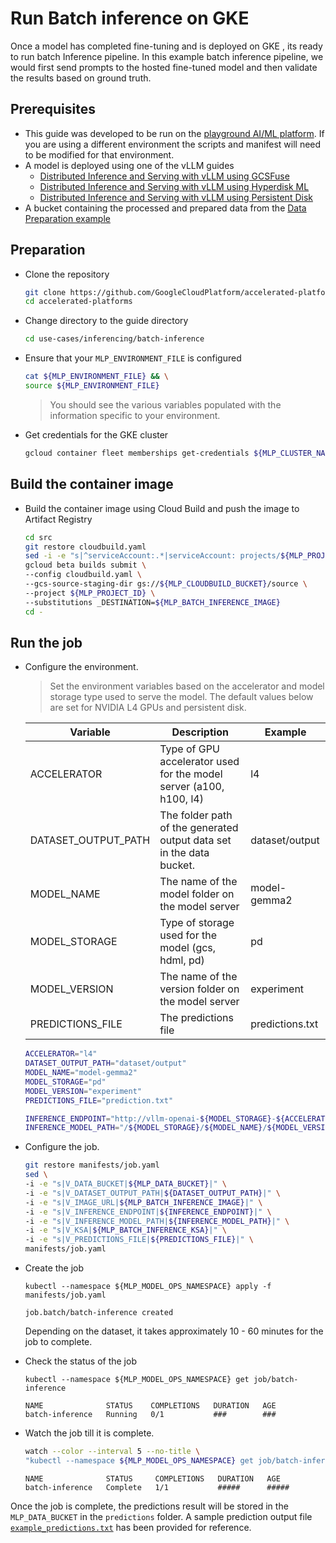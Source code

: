 # Run Batch inference on GKE

Once a model has completed fine-tuning and is deployed on GKE , its ready to run batch Inference pipeline.
In this example batch inference pipeline, we would first send prompts to the hosted fine-tuned model and then validate the results based on ground truth.

## Prerequisites

- This guide was developed to be run on the [playground AI/ML platform](/platforms/gke-aiml/playground/README.md). If you are using a different environment the scripts and manifest will need to be modified for that environment.
- A model is deployed using one of the vLLM guides
  - [Distributed Inference and Serving with vLLM using GCSFuse](/use-cases/inferencing/serving/vllm/gcsfuse/README.md)
  - [Distributed Inference and Serving with vLLM using Hyperdisk ML](/use-cases/inferencing/serving/vllm/hyperdisk-ml/README.md)
  - [Distributed Inference and Serving with vLLM using Persistent Disk](/use-cases/inferencing/serving/vllm/persistent-disk/README.md)
- A bucket containing the processed and prepared data from the [Data Preparation example](/use-cases/model-fine-tuning-pipeline/data-preparation/gemma-it/README.md)

## Preparation

- Clone the repository

  ```sh
  git clone https://github.com/GoogleCloudPlatform/accelerated-platforms && \
  cd accelerated-platforms
  ```

- Change directory to the guide directory

  ```sh
  cd use-cases/inferencing/batch-inference
  ```

- Ensure that your `MLP_ENVIRONMENT_FILE` is configured

  ```sh
  cat ${MLP_ENVIRONMENT_FILE} && \
  source ${MLP_ENVIRONMENT_FILE}
  ```

  > You should see the various variables populated with the information specific to your environment.

- Get credentials for the GKE cluster

  ```sh
  gcloud container fleet memberships get-credentials ${MLP_CLUSTER_NAME} --project ${MLP_PROJECT_ID}
  ```

## Build the container image

- Build the container image using Cloud Build and push the image to Artifact Registry

  ```sh
  cd src
  git restore cloudbuild.yaml
  sed -i -e "s|^serviceAccount:.*|serviceAccount: projects/${MLP_PROJECT_ID}/serviceAccounts/${MLP_BUILD_GSA}|" cloudbuild.yaml
  gcloud beta builds submit \
  --config cloudbuild.yaml \
  --gcs-source-staging-dir gs://${MLP_CLOUDBUILD_BUCKET}/source \
  --project ${MLP_PROJECT_ID} \
  --substitutions _DESTINATION=${MLP_BATCH_INFERENCE_IMAGE}
  cd -
  ```

## Run the job

- Configure the environment.

  > Set the environment variables based on the accelerator and model storage type used to serve the model.
  > The default values below are set for NVIDIA L4 GPUs and persistent disk.

  | Variable            | Description                                                          | Example         |
  | ------------------- | -------------------------------------------------------------------- | --------------- |
  | ACCELERATOR         | Type of GPU accelerator used for the model server (a100, h100, l4)   | l4              |
  | DATASET_OUTPUT_PATH | The folder path of the generated output data set in the data bucket. | dataset/output  |
  | MODEL_NAME          | The name of the model folder on the model server                     | model-gemma2    |
  | MODEL_STORAGE       | Type of storage used for the model (gcs, hdml, pd)                   | pd              |
  | MODEL_VERSION       | The name of the version folder on the model server                   | experiment      |
  | PREDICTIONS_FILE    | The predictions file                                                 | predictions.txt |

  ```sh
  ACCELERATOR="l4"
  DATASET_OUTPUT_PATH="dataset/output"
  MODEL_NAME="model-gemma2"
  MODEL_STORAGE="pd"
  MODEL_VERSION="experiment"
  PREDICTIONS_FILE="prediction.txt"
  ```

  ```sh
  INFERENCE_ENDPOINT="http://vllm-openai-${MODEL_STORAGE}-${ACCELERATOR}:8000/v1/chat/completions"
  INFERENCE_MODEL_PATH="/${MODEL_STORAGE}/${MODEL_NAME}/${MODEL_VERSION}"
  ```

- Configure the job.

  ```sh
  git restore manifests/job.yaml
  sed \
  -i -e "s|V_DATA_BUCKET|${MLP_DATA_BUCKET}|" \
  -i -e "s|V_DATASET_OUTPUT_PATH|${DATASET_OUTPUT_PATH}|" \
  -i -e "s|V_IMAGE_URL|${MLP_BATCH_INFERENCE_IMAGE}|" \
  -i -e "s|V_INFERENCE_ENDPOINT|${INFERENCE_ENDPOINT}|" \
  -i -e "s|V_INFERENCE_MODEL_PATH|${INFERENCE_MODEL_PATH}|" \
  -i -e "s|V_KSA|${MLP_BATCH_INFERENCE_KSA}|" \
  -i -e "s|V_PREDICTIONS_FILE|${PREDICTIONS_FILE}|" \
  manifests/job.yaml
  ```

- Create the job

  ```
  kubectl --namespace ${MLP_MODEL_OPS_NAMESPACE} apply -f manifests/job.yaml
  ```

  ```
  job.batch/batch-inference created
  ```

  Depending on the dataset, it takes approximately 10 - 60 minutes for the job to complete.

- Check the status of the job

  ```
  kubectl --namespace ${MLP_MODEL_OPS_NAMESPACE} get job/batch-inference
  ```

  ```
  NAME              STATUS    COMPLETIONS   DURATION   AGE
  batch-inference   Running   0/1           ###        ###
  ```

- Watch the job till it is complete.

  ```sh
  watch --color --interval 5 --no-title \
  "kubectl --namespace ${MLP_MODEL_OPS_NAMESPACE} get job/batch-inference | GREP_COLORS='mt=01;92' egrep --color=always -e '^' -e 'Complete'"
  ```

  ```
  NAME              STATUS     COMPLETIONS   DURATION   AGE
  batch-inference   Complete   1/1           #####      #####
  ```

Once the job is complete, the predictions result will be stored in the `MLP_DATA_BUCKET` in the `predictions` folder.
A sample prediction output file [`example_predictions.txt`](/use-cases/inferencing/batch-inference/example_predictions.txt) has been provided for reference.
